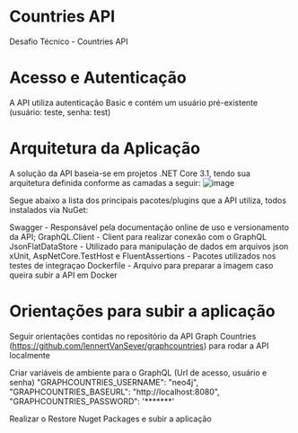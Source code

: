# Countries API
Desafio Técnico - Countries API

# Acesso e Autenticação
A API utiliza autenticação Basic e contém um usuário pré-existente (usuário: teste, senha: test) 

# Arquitetura da Aplicação
A solução da API baseia-se em projetos .NET Core 3.1, tendo sua arquitetura definida conforme as camadas a seguir:
![image](https://user-images.githubusercontent.com/23639567/116620225-ea966980-a917-11eb-8bbe-bbe85729c9bf.png)

Segue abaixo a lista dos principais pacotes/plugins que a API utiliza, todos instalados via NuGet:

Swagger - Responsável pela documentação online de uso e versionamento da API;
GraphQL.Client - Client para realizar conexão com o GraphQL
JsonFlatDataStore - Utilizado para manipulação de dados em arquivos json
xUnit, AspNetCore.TestHost e FluentAssertions - Pacotes utilizados nos testes de integraçao
Dockerfile - Arquivo para preparar a imagem caso queira subir a API em Docker

# Orientações para subir a aplicação
Seguir orientações contidas no repositório da API Graph Countries (https://github.com/lennertVanSever/graphcountries) para rodar a API localmente

Criar variáveis de ambiente para o GraphQL (Url de acesso, usuário e senha)
"GRAPHCOUNTRIES_USERNAME": "neo4j",
"GRAPHCOUNTRIES_BASEURL": "http://localhost:8080",
"GRAPHCOUNTRIES_PASSWORD": '*******'

Realizar o Restore Nuget Packages e subir a aplicação

